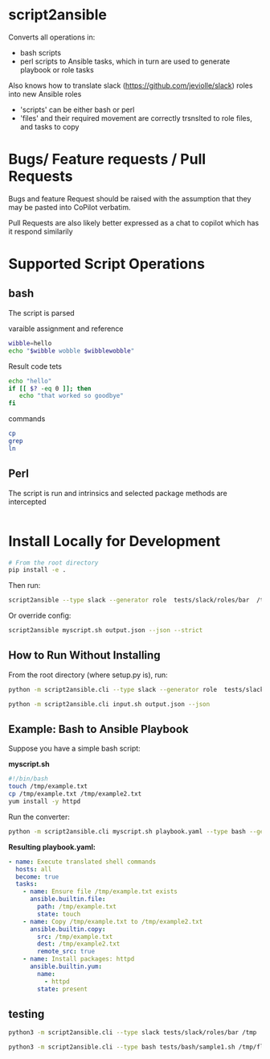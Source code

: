 # script2ansible

Converts all operations in:
- bash scripts
- perl scripts 
to Ansible tasks, which in turn are used to generate playbook or role tasks 

Also knows how to translate slack (https://github.com/jeviolle/slack) roles into new Ansible roles
- 'scripts' can be either bash or perl
- 'files' and their required movement are correctly trsnslted to role files, and tasks to copy


# Bugs/ Feature requests / Pull Requests

Bugs and feature Request should be raised with the assumption that they may be pasted into CoPilot verbatim. 


Pull Requests are also likely better expressed as a chat to copilot which has it respond similarily

# Supported Script Operations

## bash
The script is parsed

varaible assignment and reference
```bash
wibble=hello
echo "$wibble wobble $wibblewobble"
```

Result code tets
```bash
echo "hello"
if [[ $? -eq 0 ]]; then
   echo "that worked so goodbye"
fi
```
commands
```bash
cp
grep
ln
```

## Perl
The script is run and intrinsics and selected package methods are intercepted

```perl
```

# Install Locally for Development
```bash
# From the root directory
pip install -e .
```

Then run:

```bash
script2ansible --type slack --generator role  tests/slack/roles/bar  /tmp/rolly
```

Or override config:
```bash
script2ansible myscript.sh output.json --json --strict
```

## How to Run Without Installing

From the root directory (where setup.py is), run:
```bash
python -m script2ansible.cli --type slack --generator role  tests/slack/roles/bar  /tmp/rolly
```
```bash
python -m script2ansible.cli input.sh output.json --json
```

## Example: Bash to Ansible Playbook

Suppose you have a simple bash script:

**myscript.sh**
```bash
#!/bin/bash
touch /tmp/example.txt
cp /tmp/example.txt /tmp/example2.txt
yum install -y httpd
```

Run the converter:
```bash
python -m script2ansible.cli myscript.sh playbook.yaml --type bash --generator playbook
```

**Resulting playbook.yaml:**
```yaml
- name: Execute translated shell commands
  hosts: all
  become: true
  tasks:
    - name: Ensure file /tmp/example.txt exists
      ansible.builtin.file:
        path: /tmp/example.txt
        state: touch
    - name: Copy /tmp/example.txt to /tmp/example2.txt
      ansible.builtin.copy:
        src: /tmp/example.txt
        dest: /tmp/example2.txt
        remote_src: true
    - name: Install packages: httpd
      ansible.builtin.yum:
        name:
          - httpd
        state: present
```

## testing
```bash
python3 -m script2ansible.cli --type slack tests/slack/roles/bar /tmp
```

```bash
python3 -m script2ansible.cli --type bash tests/bash/sample1.sh /tmp/floob.yaml
```